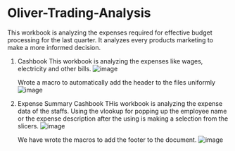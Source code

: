 # Oliver-Trading-Analysis

This workbook is analyzing the expenses required for effective budget processing for the last quarter. It analyzes every products marketing to make a more informed decision.
1. Cashbook
   This workbook is analyzing the expenses like wages, electricity and other bills.
   ![image](https://github.com/Sonali-Kubde/Oliver-Trading-Analysis/assets/81162473/64bf7b72-19a7-4bc8-a196-77f3972316bd)

   Wrote a macro to automatically add the header to the files uniformly
   ![image](https://github.com/Sonali-Kubde/Oliver-Trading-Analysis/assets/81162473/53cdbeed-0206-4dcc-8ae6-fa064a0f3027)

2. Expense Summary Cashbook
   THis workbook is analyzing the expense data of the staffs. Using the vlookup for popping up the employee name or the expense description after the using is making a selection from the slicers.
   ![image](https://github.com/Sonali-Kubde/Oliver-Trading-Analysis/assets/81162473/fb7ca080-ee78-4656-aa90-c22ebe5c2f80)

   We have wrote the macros to add the footer to the document.
   ![image](https://github.com/Sonali-Kubde/Oliver-Trading-Analysis/assets/81162473/1b1c1f3b-eaf5-41c8-80a4-6c3cffed1322)



 
